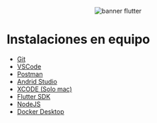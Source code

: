 <p align="center">
<img src="https://res.cloudinary.com/nitishk72/image/upload/v1606933035/nstack_in/blog/flutter/flutter-banner.png" alt="banner flutter" />
</p>

# Instalaciones en equipo

- [Git](https://git-scm.com/)
- [VSCode](https://code.visualstudio.com/)
- [Postman](https://www.postman.com/)
- [Andrid Studio](https://developer.android.com/studio?gad_source=1&gclid=Cj0KCQjwxeyxBhC7ARIsAC7dS3_ZsvVs4-3PhwhJEBZS9Vjn-qdVgsi32zAAtPUZHG_yroNsVQpSo-saAlVREALw_wcB&gclsrc=aw.ds&hl=es-419)
- [XCODE (Solo mac)](https://apps.apple.com/es/app/xcode/id497799835?mt=12)
- [Flutter SDK](https://docs.flutter.dev/get-started/install)
- [NodeJS](https://nodejs.org/en)
- [Docker Desktop](https://www.docker.com/products/docker-desktop/)

